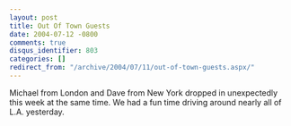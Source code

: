 ```yaml
---
layout: post
title: Out Of Town Guests
date: 2004-07-12 -0800
comments: true
disqus_identifier: 803
categories: []
redirect_from: "/archive/2004/07/11/out-of-town-guests.aspx/"
---
```


Michael from London and Dave from New York dropped in unexpectedly this
week at the same time. We had a fun time driving around nearly all of
L.A. yesterday.

